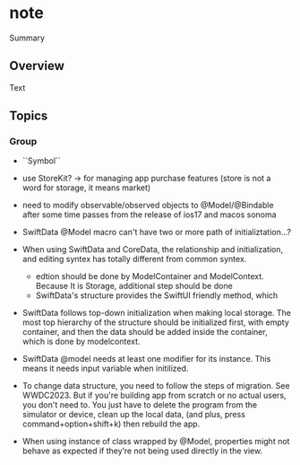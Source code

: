 # note

<!--@START_MENU_TOKEN@-->Summary<!--@END_MENU_TOKEN@-->

## Overview

<!--@START_MENU_TOKEN@-->Text<!--@END_MENU_TOKEN@-->

## Topics

### <!--@START_MENU_TOKEN@-->Group<!--@END_MENU_TOKEN@-->

- <!--@START_MENU_TOKEN@-->``Symbol``<!--@END_MENU_TOKEN@-->


- use StoreKit? -> for managing app purchase features (store is not a word for storage, it means market)
- need to modify observable/observed objects to @Model/@Bindable after some time passes from the release of ios17 and macos sonoma


- SwiftData @Model macro can't have two or more path of initializtation...?


- When using SwiftData and CoreData, the relationship and initialization, and editing syntex has totally different from common syntex.
    - edtion should be done by ModelContainer and ModelContext. Because It is Storage, additional step should be done
    - SwiftData's structure provides the SwiftUI friendly method, which 


- SwiftData follows top-down initialization when making local storage. The most top hierarchy of the structure should be initialized first, with empty container, and then the data should be added inside the container, which is done by modelcontext.

- SwiftData @model needs at least one modifier for its instance. This means it needs input variable when initilized.

- To change data structure, you need to follow the steps of migration. See WWDC2023. But if you're building app from scratch or no actual users, you don't need to. You just have to delete the program from the simulator or device, clean up the local data, (and plus, press command+option+shift+k) then rebuild the app.

- When using instance of class wrapped by @Model, properties might not behave as expected if they’re not being used directly in the view.
